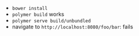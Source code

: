 * `bower install`
* `polymer build` works
* `polymer serve build/unbundled`
* navigate to `http://localhost:8080/foo/bar`: fails 
